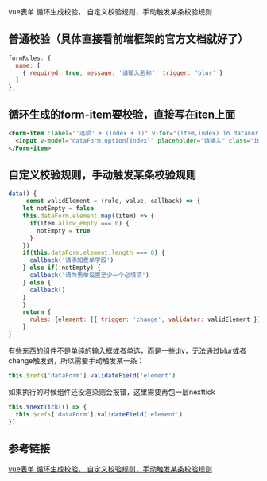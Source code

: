 vue表单 循环生成校验， 自定义校验规则，手动触发某条校验规则

## 普通校验（具体直接看前端框架的官方文档就好了）
```javascript
formRules: {
  name: [
    { required: true, message: '请输入名称', trigger: 'blur' }
  ]
},
```

## 循环生成的form-item要校验，直接写在iten上面
```html
<Form-item :label="'选项' + (index + 1)" v-for="(item,index) in dataForm.option" :rules="[{ required: true,message:'请输入选项',trigger: 'blur',}]">
  <Input v-model="dataForm.option[index]" placeholder="请输入" class="input-item"></Input>
</Form-item>
```

## 自定义校验规则，手动触发某条校验规则
```javascript
data() {
	 const validElement = (rule, value, callback) => {
    let notEmpty = false
    this.dataForm.element.map((item) => {
      if(item.allow_empty === 0) {
        notEmpty = true
      }
    })
    if(this.dataForm.element.length === 0) {
      callback('请添加表单字段')
    } else if(!notEmpty) {
      callback('请为表单设置至少一个必填项')
    } else {
      callback()
    }
	}
	return {
	  rules: {element: [{ trigger: 'change', validator: validElement }]}
	}
}

```

有些东西的组件不是单纯的输入框或者单选，而是一些div，无法通过blur或者change触发到，所以需要手动触发某一条：

```javascript
this.$refs['dataForm'].validateField('element')
```

如果执行的时候组件还没渲染则会报错，这里需要再包一层nexttick
```javascript
this.$nextTick(() => {
  this.$refs['dataForm'].validateField('element')
})
```

## 参考链接
[vue表单 循环生成校验， 自定义校验规则，手动触发某条校验规则](https://blog.csdn.net/shaoliao_qian/article/details/108378735)

